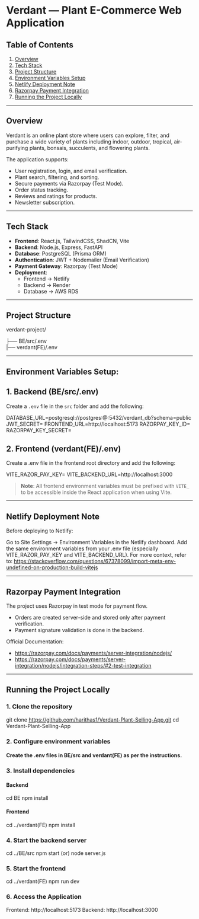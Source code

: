 # Verdant — Plant E-Commerce Web Application

## Table of Contents

1. [Overview](##overview)
2. [Tech Stack](##tech-stack)
3. [Project Structure](##project-structure)
4. [Environment Variables Setup](##environment-variables-setup)
5. [Netlify Deployment Note](##netlify-deployment-note)
6. [Razorpay Payment Integration](##razorpay-payment-integration)
7. [Running the Project Locally](##running-the-project-locally)


---

## Overview

Verdant is an online plant store where users can explore, filter, and purchase a wide variety of plants including indoor, outdoor, tropical, air-purifying plants, bonsais, succulents, and flowering plants.

The application supports:

- User registration, login, and email verification.
- Plant search, filtering, and sorting.
- Secure payments via Razorpay (Test Mode).
- Order status tracking.
- Reviews and ratings for products.
- Newsletter subscription.

---

## Tech Stack

- **Frontend**: React.js, TailwindCSS, ShadCN, Vite
- **Backend**: Node.js, Express, FastAPI
- **Database**: PostgreSQL (Prisma ORM)
- **Authentication**: JWT + Nodemailer (Email Verification)
- **Payment Gateway**: Razorpay (Test Mode)
- **Deployment**: 
  - Frontend → Netlify
  - Backend → Render
  - Database → AWS RDS

---

## Project Structure

verdant-project/

├── BE/src/.env  
|── verdant(FE)/.env
    
---
    
## Environment Variables Setup: 

## 1. Backend (BE/src/.env)

Create a `.env` file in the `src` folder and add the following:

DATABASE_URL=postgresql://postgres:<your-db-password>@<your-db-host>:5432/verdant_db?schema=public
JWT_SECRET=<your-jwt-secret>
FRONTEND_URL=http://localhost:5173
RAZORPAY_KEY_ID=<your-razorpay-key-id>
RAZORPAY_KEY_SECRET=<your-razorpay-key-secret>

## 2. Frontend (verdant(FE)/.env)
Create a .env file in the frontend root directory and add the following:

VITE_RAZOR_PAY_KEY=<your-razorpay-key-id>
VITE_BACKEND_URL=http://localhost:3000

> **Note**: All frontend environment variables must be prefixed with `VITE_` to be accessible inside the React application when using Vite.

---

## Netlify Deployment Note

Before deploying to Netlify:

Go to Site Settings → Environment Variables in the Netlify dashboard.
Add the same environment variables from your .env file (especially VITE_RAZOR_PAY_KEY and VITE_BACKEND_URL).
For more context, refer to: https://stackoverflow.com/questions/67378099/import-meta-env-undefined-on-production-build-vitejs

---

## Razorpay Payment Integration

The project uses Razorpay in test mode for payment flow.
  * Orders are created server-side and stored only after payment verification.
  * Payment signature validation is done in the backend.

Official Documentation:
  * https://razorpay.com/docs/payments/server-integration/nodejs/
  * https://razorpay.com/docs/payments/server-integration/nodejs/integration-steps/#2-test-integration
  
---

## Running the Project Locally

### 1. Clone the repository
git clone https://github.com/harithas1/Verdant-Plant-Selling-App.git
cd Verdant-Plant-Selling-App

### 2. Configure environment variables
#### Create the .env files in BE/src and verdant(FE) as per the instructions.

### 3. Install dependencies
#### Backend
cd BE
npm install

#### Frontend
cd ../verdant(FE)
npm install

### 4. Start the backend server
cd ../BE/src
npm start (or) node server.js 

### 5. Start the frontend
cd ../verdant(FE)
npm run dev

### 6. Access the Application
Frontend: http://localhost:5173
Backend: http://localhost:3000



